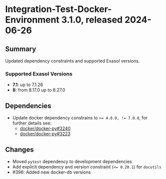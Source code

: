 # Integration-Test-Docker-Environment 3.1.0, released 2024-06-26

## Summary

Updated dependency constraints and supported Exasol versions.

### Supported Exasol Versions

* **7.1**: up to 7.1.26
* **8**: from 8.17.0 up to 8.27.0

## Dependencies

* Update docker dependency constrains to `>= 4.0.0, != 7.0.0`, for further details see:
    - [docker/docker-py#3240](https://github.com/docker/docker-py/issues/3240)
    - [docker/docker-py#3223](https://github.com/docker/docker-py/issues/3223)

## Changes

* Moved `pytest` dependency to development dependencies
* Add explicit dependency and version constraint (`<= 0.20.1`) for `docutils`
* #396: Added new docker-db versions
